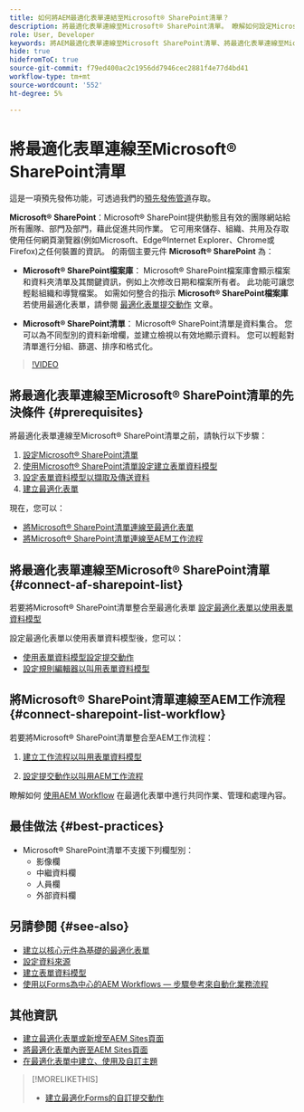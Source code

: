 ```yaml
---
title: 如何將AEM最適化表單連結至Microsoft® SharePoint清單？
description: 將最適化表單連線至Microsoft® SharePoint清單。 瞭解如何設定Microsoft® SharePoint清單，並使用設定建立表單資料模型。 此外，您將瞭解如何將FDM與最適化表單整合。
role: User, Developer
keywords: 將AEM最適化表單連線至Microsoft SharePoint清單、將最適化表單連線至Microsoft SharePoint清單、將AEM最適化表單整合至Microsoft SharePoint清單、將最適化表單整合至Microsoft SharePoint清單、將最適化表單的資料提交至SharePoint清單、將AEM工作流程提交至SharePoint清單。
hide: true
hidefromToC: true
source-git-commit: f79ed400ac2c1956dd7946cec2881f4e77d4bd41
workflow-type: tm+mt
source-wordcount: '552'
ht-degree: 5%

---
```



# 將最適化表單連線至Microsoft® SharePoint清單

<span class="preview">這是一項預先發佈功能，可透過我們的[預先發佈管道](https://experienceleague.adobe.com/docs/experience-manager-cloud-service/content/release-notes/prerelease.html#new-features)存取。</span>

**Microsoft® SharePoint**：Microsoft® SharePoint提供動態且有效的團隊網站給所有團隊、部門及部門，藉此促進共同作業。 它可用來儲存、組織、共用及存取使用任何網頁瀏覽器(例如Microsoft、Edge®Internet Explorer、Chrome或Firefox)之任何裝置的資訊。 的兩個主要元件 **Microsoft® SharePoint** 為：

* **Microsoft® SharePoint檔案庫**： Microsoft® SharePoint檔案庫會顯示檔案和資料夾清單及其關鍵資訊，例如上次修改日期和檔案所有者。 此功能可讓您輕鬆組織和導覽檔案。
如需如何整合的指示 **Microsoft® SharePoint檔案庫** 若使用最適化表單，請參閱 [最適化表單提交動作](/help/forms/configuring-submit-actions.md#submit-to-sharepoint) 文章。

* **Microsoft® SharePoint清單**： Microsoft® SharePoint清單是資料集合。 您可以為不同型別的資料新增欄，並建立檢視以有效地顯示資料。 您可以輕鬆對清單進行分組、篩選、排序和格式化。

>[!VIDEO](https://video.tv.adobe.com/v/3424820/connect-aem-adaptive-form-to-sharepointlist/?quality=12&learn=on)

## 將最適化表單連線至Microsoft® SharePoint清單的先決條件 {#prerequisites}

將最適化表單連線至Microsoft® SharePoint清單之前，請執行以下步驟：

1. [設定Microsoft® SharePoint清單](/help/forms/configure-data-sources.md#configure-microsoft-sharepoint-list)
1. [使用Microsoft® SharePoint清單設定建立表單資料模型](/help/forms/create-form-data-models.md)
1. [設定表單資料模型以擷取及傳送資料](/help/forms/work-with-form-data-model.md#configure-services)
1. [建立最適化表單](/help/forms/creating-adaptive-form-core-components.md)

現在，您可以：

* [將Microsoft® SharePoint清單連線至最適化表單](#connect-an-adaptive-form-to-microsoft-sharepoint-list-connect-af-sharepoint-list)
* [將Microsoft® SharePoint清單連線至AEM工作流程](#connect-sharepoint-list-workflow)

## 將最適化表單連線至Microsoft® SharePoint清單 {#connect-af-sharepoint-list}

若要將Microsoft® SharePoint清單整合至最適化表單 [設定最適化表單以使用表單資料模型](/help/forms/creating-adaptive-form-core-components.md#configure-a-schema-or-form-data-model-for-an-adaptive-formconfigure-schema-or-data-model-for-form)

設定最適化表單以使用表單資料模型後，您可以：

* [使用表單資料模型設定提交動作](/help/forms/configuring-submit-actions.md#submit-using-form-data-model)
* [設定規則編輯器以叫用表單資料模型](/help/forms/rule-editor.md#invoke-form-data-model-service-invoke)

## 將Microsoft® SharePoint清單連線至AEM工作流程 {#connect-sharepoint-list-workflow}

若要將Microsoft® SharePoint清單整合至AEM工作流程：

1. [建立工作流程以叫用表單資料模型](https://experienceleague.adobe.com/docs/experience-manager-65/developing/extending-aem/extending-workflows/workflows-models.html)

   <!--
    To create a new workflow with the editor, perform the following steps:
    1.  Go to your **AEM Forms Author** instance > **[!UICONTROL Tools]** > **[!UICONTROL Workflow]** > **[!UICONTROL Models]**.
    1.  Click **[!UICONTROL Create]** > **[!UICONTROL Create Model]**. The Add Workflow Model dialog appears. 
    1. Specify **[!UICONTROL Title]** and **[!UICONTROL Name (optional)]**.
    1. Click **[!UICONTROL Done]**. The new model is listed in the Workflow Models console.
    1. Select your new workflow, then use **[!UICONTROL Edit]** to open it for configuration.
    1. Add **[!UICONTROL Invoke Form Data Model Service]** step to your workflow.
    1. Confirm the changes with Sync (editor toolbar) to generate the runtime model.
    -->

1. [設定提交動作以叫用AEM工作流程](/help/forms/configuring-submit-actions.md#invoke-an-aem-workflow)


瞭解如何 [使用AEM Workflow](https://experienceleague.adobe.com/docs/experience-manager-learn/foundation/workflow/use-workflow.html) 在最適化表單中進行共同作業、管理和處理內容。

## 最佳做法 {#best-practices}

<!-- * For storing data in a tabular format or implementing data permissions, it is advisable to use Microsoft® SharePoint List rather than Microsoft® SharePoint Document Library. -->
* Microsoft® SharePoint清單不支援下列欄型別：
   * 影像欄
   * 中繼資料欄
   * 人員欄
   * 外部資料欄

## 另請參閱 {#see-also}

* [建立以核心元件為基礎的最適化表單](/help/forms/creating-adaptive-form-core-components.md)
* [設定資料來源](/help/forms/configuring-submit-actions.md)
* [建立表單資料模型](/help/forms/create-form-data-models.md)
* [使用以Forms為中心的AEM Workflows — 步驟參考來自動化業務流程](/help/forms/aem-forms-workflow-step-reference.md)

## 其他資訊

* [建立最適化表單或新增至AEM Sites頁面](/help/forms/create-or-add-an-adaptive-form-to-aem-sites-page.md)
* [將最適化表單內嵌至AEM Sites頁面](/help/forms/embed-adaptive-form-aem-sites.md)
* [在最適化表單中建立、使用及自訂主題](/help/forms/using-themes-in-core-components.md)

>[!MORELIKETHIS]
>
>* [建立最適化Forms的自訂提交動作](/help/forms/custom-submit-action-form.md)





